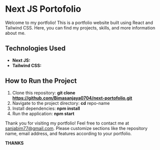 # Next JS Portofolio

Welcome to my portfolio! This is a portfolio website built using React and Tailwind CSS. Here, you can find my projects, skills, and more information about me.

## Technologies Used

- **Next JS:** 
- **Tailwind CSS:** 

## How to Run the Project

1. Clone this repository:
   **git clone https://github.com/Bimasanjaya0704/next-portofolio.git**
2. Navigate to the project directory:
   **cd** repo-name
3. Install dependencies:
   **npm install**
4. Run the application:
   **npm start**

Thank you for visiting my portfolio! Feel free to contact me at sanjabim77@gmail.com.
Please customize sections like the repository name, email address, and features according to your portfolio.

**THANKS**


